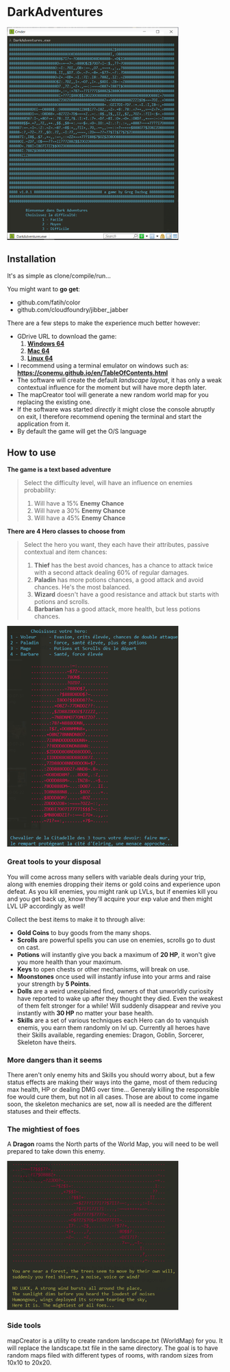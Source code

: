 # DarkAdventures
![A simple text adventure game I build in Go for fun...](https://github.com/ajkula/DarkAdventures/blob/master/scr/title.png)

## Installation
It's as simple as clone/compile/run...

You might want to **go get**:
 - github.com/fatih/color
 - github.com/cloudfoundry/jibber_jabber

There are a few steps to make the experience much better however:
 - GDrive URL to download the game:
    1. [**Windows 64**](https://tinyurl.com/y4y4avp5)
    2. [**Mac 64**](https://tinyurl.com/y57ktnbh)
    3. [**Linux 64**](https://tinyurl.com/y3odpymo)
 - I recommend using a terminal emulator on windows such as: 
 **https://conemu.github.io/en/TableOfContents.html**
 - The software will create the default *landscape layout*, it has only a weak contextual influence for the moment but will have more depth later.
 - The mapCreator tool will generate a new random world map for you replacing the existing one.
 - If the software was started *directly* it might close the console abruptly on exit, I therefore recommend opening the terminal and start the application from it.
 - By default the game will get the O/S language

## How to use

**The game is a text based adventure**

> Select the difficulty level, will have an influence on enemies probability:
>  1. Will have a 15% **Enemy Chance**
>  2. Will have a 30% **Enemy Chance**
>  3. Will have a 45% **Enemy Chance**

**There are 4 Hero classes to choose from**

> Select the hero you want, they each have their attributes, passive contextual and item chances:
>  1. **Thief** has the best avoid chances, has a chance to attack twice with a second attack dealing 60% of regular damages.
>  2. **Paladin** has more potions chances, a good attack and avoid chances. He's the most balanced.
>  3. **Wizard** doesn't have a good resistance and attack but starts with potions and scrolls.
>   4. **Barbarian** has a good attack, more health, but less potions chances.

![The Thief](https://github.com/ajkula/DarkAdventures/blob/master/scr/character.png)

### Great tools to your disposal

You will come across many sellers with variable deals during your trip, along with enemies dropping their items or gold coins and experience upon defeat.
As you kill enemies, you might rank up LVLs, but if enemies kill you and you get back up, know they'll acquire your exp value and then might LVL UP accordingly as well!

Collect the best items to make it to through alive:

- **Gold Coins** to buy goods from the many shops.
- **Scrolls** are powerful spells you can use on enemies, scrolls go to dust on cast.
- **Potions** will instantly give you back a maximum of **20 HP**, it won't give you more health than your maximum.
- **Keys** to open chests or other mechanisms, will break on use.
- **Moonstones** once used will instantly infuse into your arms and raise your strength by **5 Points**.
- **Dolls** are a weird unexplained find, owners of that unworldly curiosity have reported to wake up after they thought they died. Even the weakest of them felt stronger for a while! Will suddenly disappear and revive you instantly with **30 HP** no matter your base health.
 - **Skills** are a set of various techniques each Hero can do to vanquish enemis, you earn them randomly on lvl up. Currently all heroes have their Skills available, regarding enemies: Dragon, Goblin, Sorcerer, Skeleton have theirs.

### More dangers than it seems

There aren't only enemy hits and Skills you should worry about, but a few status effects are making their ways into the game, most of them reducing max health, HP or dealing DMG over time...
Generaly killing the responsible foe would cure them, but not in all cases.
Those are about to come ingame soon, the skeleton mechanics are set, now all is needed are the different statuses and their effects.

### The mightiest of foes

A **Dragon** roams the North parts of the World Map, you will need to be well prepared to take down this enemy.

![The Dragon](https://github.com/ajkula/DarkAdventures/blob/master/scr/dragon.png)

### Side tools

mapCreator is a utility to create random landscape.txt (WorldMap) for you.
It will replace the landscape.txt file in the same directory.
The goal is to have random maps filed with different types of rooms, with random sizes from 10x10 to 20x20.